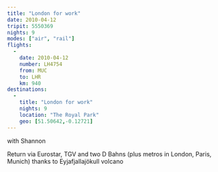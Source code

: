 ```yaml
---
title: "London for work"
date: 2010-04-12
tripit: 5550369
nights: 9
modes: ["air", "rail"]
flights:
  -
    date: 2010-04-12
    number: LH4754
    from: MUC
    to: LHR
    km: 940
destinations:
  -
    title: "London for work"
    nights: 9
    location: "The Royal Park"
    geo: [51.50642,-0.12721]
---
```


with Shannon

Return via Eurostar, TGV and two D Bahns (plus metros in London, Paris, Munich) thanks to Eyjafjallajökull volcano
